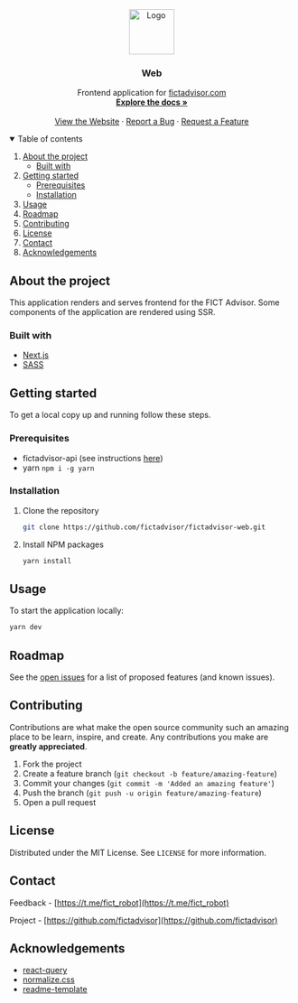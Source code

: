 <div align="center">
  <a href="https://github.com/fictadvisor/fictadvisor-web">
    <img src="https://i.imgur.com/ChzUSaU.png" alt="Logo" width="80px">
  </a>

  <h3 align="center">Web</h3>

  <p align="center">
    Frontend application for <a href="https://fictadvisor.com">fictadvisor.com</a>
    <br />
    <a href="https://github.com/fictadvisor/documentation"><strong>Explore the docs »</strong></a>
    <br />
    <br />
    <a href="https://fictadvisor.com">View the Website</a>
    ·
    <a href="https://github.com/fictadvisor/fictadvisor-web/issues">Report a Bug</a>
    ·
    <a href="https://github.com/fictadvisor/fictadvisor-web/issues">Request a Feature</a>
  </p>
</div>

<details open="open">
  <summary>Table of contents</summary>
  <ol>
    <li>
      <a href="#about-the-project">About the project</a>
      <ul>
        <li><a href="#built-with">Built with</a></li>
      </ul>
    </li>
    <li>
      <a href="#getting-started">Getting started</a>
      <ul>
        <li><a href="#prerequisites">Prerequisites</a></li>
        <li><a href="#installation">Installation</a></li>
      </ul>
    </li>
    <li><a href="#usage">Usage</a></li>
    <li><a href="#roadmap">Roadmap</a></li>
    <li><a href="#contributing">Contributing</a></li>
    <li><a href="#license">License</a></li>
    <li><a href="#contact">Contact</a></li>
    <li><a href="#acknowledgements">Acknowledgements</a></li>
  </ol>
</details>

## About the project
This application renders and serves frontend for the FICT Advisor. Some components of the application are rendered using SSR.

### Built with

* [Next.js](https://nextjs.org)
* [SASS](https://github.com/sass/sass)

## Getting started

To get a local copy up and running follow these steps.

### Prerequisites

* fictadvisor-api (see instructions [here](https://github.com/fictadvisor/fictadvisor-api))
* yarn `npm i -g yarn`

### Installation

1. Clone the repository
   ```sh
   git clone https://github.com/fictadvisor/fictadvisor-web.git
   ```
2. Install NPM packages
   ```sh
   yarn install
   ```

## Usage

To start the application locally: 
```sh
yarn dev
```

## Roadmap

See the [open issues](https://github.com/fictadvisor/fictadvisor-web/issues) for a list of proposed features (and known issues).

## Contributing

Contributions are what make the open source community such an amazing place to be learn, inspire, and create. Any contributions you make are **greatly appreciated**.

1. Fork the project
2. Create a feature branch (`git checkout -b feature/amazing-feature`)
3. Commit your changes (`git commit -m 'Added an amazing feature'`)
4. Push the branch (`git push -u origin feature/amazing-feature`)
5. Open a pull request

## License

Distributed under the MIT License. See `LICENSE` for more information.

## Contact

Feedback - [https://t.me/fict_robot](https://t.me/fict_robot)

Project - [https://github.com/fictadvisor](https://github.com/fictadvisor)

## Acknowledgements
* [react-query](https://github.com/tannerlinsley/react-query)
* [normalize.css](https://necolas.github.io/normalize.css/)
* [readme-template](https://github.com/othneildrew/Best-README-Template/blob/master/README.md)
